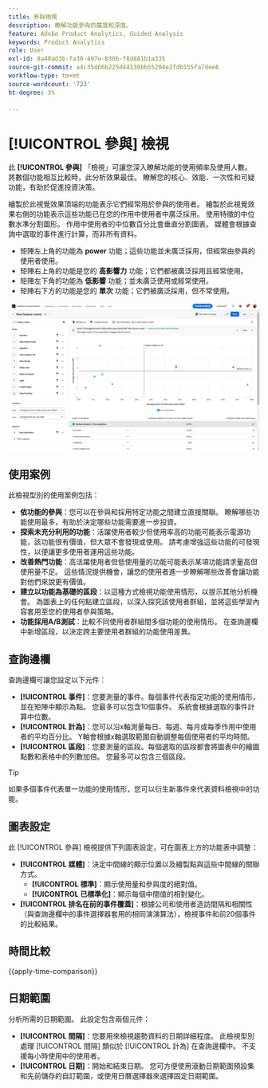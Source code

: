 ```yaml
---
title: 參與檢視
description: 瞭解功能參與的廣度和深度。
feature: Adobe Product Analytics, Guided Analysis
keywords: Product Analytics
role: User
exl-id: 8a48ad3b-fa30-497e-8306-f8d881b1a335
source-git-commit: a4c35466b225d44130bb55204e2fdb155fa7dee6
workflow-type: tm+mt
source-wordcount: '723'
ht-degree: 3%

---
```


# [!UICONTROL 參與] 檢視

此 **[!UICONTROL 參與]** 「檢視」可讓您深入瞭解功能的使用頻率及使用人數。 將數個功能相互比較時，此分析效果最佳。 瞭解您的核心、效能、一次性和可疑功能，有助於促進投資決策。

繪製於此視覺效果頂端的功能表示它們經常用於參與的使用者。 繪製於此視覺效果右側的功能表示這些功能已在您的作用中使用者中廣泛採用。 使用特徵的中位數水準分割圖形。 作用中使用者的中位數百分比會垂直分割圖表。 媒體會根據查詢中選取的事件進行計算，而非所有資料。

* 矩陣左上角的功能為 **power** 功能；這些功能並未廣泛採用，但經常由參與的使用者使用。
* 矩陣右上角的功能是您的 **高影響力** 功能；它們都被廣泛採用且經常使用。
* 矩陣左下角的功能為 **低影響** 功能；並未廣泛使用或經常使用。
* 矩陣右下方的功能是您的 **單次** 功能；它們被廣泛採用，但不常使用。

![Engagement熒幕擷圖](../assets/feature-matrix.png)

## 使用案例

此檢視型別的使用案例包括：

* **依功能的參與**：您可以在參與和採用特定功能之間建立直接關聯。 瞭解哪些功能使用最多，有助於決定哪些功能需要進一步投資。
* **探索未充分利用的功能**：活躍使用者較少但使用率高的功能可能表示電源功能，該功能很有價值，但大眾不會發現或使用。 請考慮增強這些功能的可發現性，以便讓更多使用者運用這些功能。
* **改善熱門功能**：高活躍使用者但低使用量的功能可能表示某項功能請求量高但使用量不足。 這些情況提供機會，讓您的使用者進一步瞭解哪些改善會讓功能對他們來說更有價值。
* **建立以功能為基礎的區段**：以這種方式檢視功能使用情形，以提示其他分析機會。 為圖表上的任何點建立區段，以深入探究該使用者群組，並將這些學習內容套用至您的使用者參與策略。
* **功能採用A/B測試**：比較不同使用者群組間多個功能的使用情形。 在查詢邊欄中新增區段，以決定跨主要使用者群組的功能使用差異。

## 查詢邊欄

查詢邊欄可讓您設定以下元件：

* **[!UICONTROL 事件]**：您要測量的事件。每個事件代表指定功能的使用情形，並在矩陣中顯示為點。 您最多可以包含10個事件。 系統會根據選取的事件計算中位數。
* **[!UICONTROL 計為]**：您可以沿x軸測量每日、每週、每月或每季作用中使用者的平均百分比。 Y軸會根據x軸選取範圍自動調整每個使用者的平均時間。
* **[!UICONTROL 區段]**：您要測量的區段。每個選取的區段都會將圖表中的繪圖點數和表格中的列數加倍。 您最多可以包含三個區段。

>[!TIP]
>
>如果多個事件代表單一功能的使用情形，您可以衍生新事件來代表資料檢視中的功能。

## 圖表設定

此 [!UICONTROL 參與] 檢視提供下列圖表設定，可在圖表上方的功能表中調整：

* **[!UICONTROL 媒體]**：決定中間線的顯示位置以及繪製點與這些中間線的關聯方式。
   * **[!UICONTROL 標準]**：顯示使用量和參與度的絕對值。
   * **[!UICONTROL 已標準化]**：顯示每個中間值的相對變化。
* **[!UICONTROL 排名在前的事件覆蓋]**：根據公司和使用者造訪間隔和相關性（與查詢邊欄中的事件選擇器套用的相同演演算法），檢視事件和前20個事件的比較結果。

## 時間比較

{{apply-time-comparison}}

## 日期範圍

分析所需的日期範圍。 此設定包含兩個元件：

* **[!UICONTROL 間隔]**：您要用來檢視趨勢資料的日期詳細程度。 此檢視型別處理 [!UICONTROL 間隔] 類似於 [!UICONTROL 計為] 在查詢邊欄中。 不支援每小時使用中的使用者。
* **[!UICONTROL 日期]**：開始和結束日期。 您可方便使用滾動日期範圍預設集和先前儲存的自訂範圍，或使用日曆選擇器來選擇固定日期範圍。
